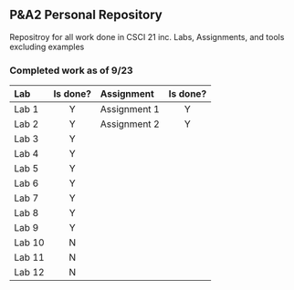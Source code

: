 <h2>P&A2 Personal Repository</h2>

Repositroy for all work done in CSCI 21 inc.
Labs, Assignments, and tools excluding examples

<h3>Completed work as of 9/23</h3>

| Lab    | Is done? | Assignment   | Is done? |
| :----- | :------: | :----------  | :-------:|
| Lab 1  |     Y    | Assignment 1 |     Y    |
| Lab 2  |     Y    | Assignment 2 |     Y    |
| Lab 3  |     Y    |
| Lab 4  |     Y    |
| Lab 5  |     Y    |
| Lab 6  |     Y    |
| Lab 7  |     Y    | 
| Lab 8  |     Y    |
| Lab 9  |     Y    |
| Lab 10 |     N    |
| Lab 11 |     N    |
| Lab 12 |     N    | 
